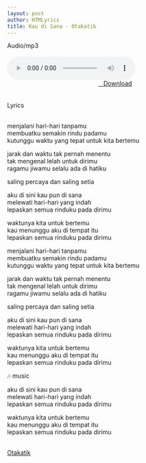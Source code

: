 ```yaml
---
layout: post
author: HTMLyrics
title: Kau di Sana - Otakatik
---
```


<div class="htl">Audio/mp3</div><br />

<audio class='js-player' style="--plyr-color-main: #212121;" controls>
<source src="https://drive.google.com/uc?authuser=0&id=1PpyxPPQqWvKNfWLlQZ2ALyDzl7Ds008p&export=download" type="audio/mp3">
</audio><br />

<center>
<a href="/download/kaudisana-otakatik" class="hbt"><i class="fa fa-chevron-down" aria-hidden="true"></i>&nbsp; &nbsp;Download</a>
</center><br />
<br />

<div class="htl">Lyrics</div><br />

menjalani hari-hari tanpamu<br />
membuatku semakin rindu padamu<br />
kutunggu waktu yang tepat untuk kita bertemu<br />

jarak dan waktu tak pernah menentu<br />
tak mengenal lelah untuk dirimu<br />
ragamu jiwamu selalu ada di hatiku<br />

saling percaya dan saling setia<br />

aku di sini kau pun di sana<br />
melewati hari-hari yang indah<br />
lepaskan semua rinduku pada dirimu<br />

waktunya kita untuk bertemu<br />
kau menunggu aku di tempat itu<br />
lepaskan semua rinduku pada dirimu<br />

menjalani hari-hari tanpamu<br />
membuatku semakin rindu padamu<br />
kutunggu waktu yang tepat untuk kita bertemu<br />

jarak dan waktu tak pernah menentu<br />
tak mengenal lelah untuk dirimu<br />
ragamu jiwamu selalu ada di hatiku<br />

saling percaya dan saling setia<br />

aku di sini kau pun di sana<br />
melewati hari-hari yang indah<br />
lepaskan semua rinduku pada dirimu<br />

waktunya kita untuk bertemu<br />
kau menunggu aku di tempat itu<br />
lepaskan semua rinduku pada dirimu<br />

🎶 music<br />

aku di sini kau pun di sana<br />
melewati hari-hari yang indah<br />
lepaskan semua rinduku pada dirimu<br />

waktunya kita untuk bertemu<br />
kau menunggu aku di tempat itu<br />
lepaskan semua rinduku pada dirimu<br />
<br />

<i class="fa fa-hashtag" aria-hidden="true"></i>
<a href="/artist/otakatik">Otakatik</a>

